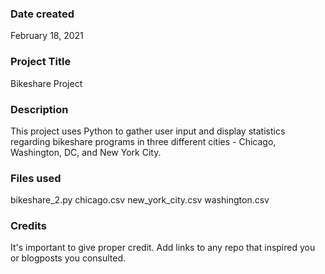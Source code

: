 ### Date created
February 18, 2021

### Project Title
Bikeshare Project

### Description
This project uses Python to gather user input and display statistics regarding bikeshare programs in three different cities - Chicago, Washington, DC, and New York City.

### Files used
bikeshare_2.py
chicago.csv
new_york_city.csv
washington.csv


### Credits
It's important to give proper credit. Add links to any repo that inspired you or blogposts you consulted.
